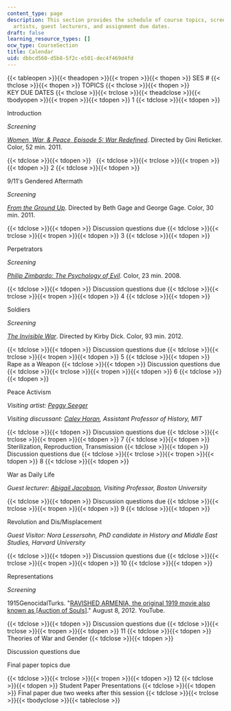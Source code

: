 ```yaml
---
content_type: page
description: This section provides the schedule of course topics, screenings, visiting
  artists, guest lecturers, and assignment due dates.
draft: false
learning_resource_types: []
ocw_type: CourseSection
title: Calendar
uid: dbbcd560-d5b8-5f2c-e501-dec4f469d4fd
---
```

{{< tableopen >}}{{< theadopen >}}{{< tropen >}}{{< thopen >}}
SES #
{{< thclose >}}{{< thopen >}}
TOPICS
{{< thclose >}}{{< thopen >}}
KEY DUE DATES
{{< thclose >}}{{< trclose >}}{{< theadclose >}}{{< tbodyopen >}}{{< tropen >}}{{< tdopen >}}
1
{{< tdclose >}}{{< tdopen >}}

Introduction

*Screening*

[*Women, War, & Peace, Episode 5: War Redefined*](http://www.pbs.org/video/2165993549/). Directed by Gini Reticker. Color, 52 min. 2011.

{{< tdclose >}}{{< tdopen >}}
 
{{< tdclose >}}{{< trclose >}}{{< tropen >}}{{< tdopen >}}
2
{{< tdclose >}}{{< tdopen >}}

9/11's Gendered Aftermath

*Screening*

[*From the Ground Up*](https://www.fandor.com/films/from_the_ground_up_2011). Directed by Beth Gage and George Gage. Color, 30 min. 2011.

{{< tdclose >}}{{< tdopen >}}
Discussion questions due
{{< tdclose >}}{{< trclose >}}{{< tropen >}}{{< tdopen >}}
3
{{< tdclose >}}{{< tdopen >}}

Perpetrators

*Screening*

[*Philip Zimbardo: The Psychology of Evil*](http://www.ted.com/talks/philip_zimbardo_on_the_psychology_of_evil?language=en). Color, 23 min. 2008.

{{< tdclose >}}{{< tdopen >}}
Discussion questions due
{{< tdclose >}}{{< trclose >}}{{< tropen >}}{{< tdopen >}}
4
{{< tdclose >}}{{< tdopen >}}

Soldiers

*Screening*

[*The Invisible War*](http://www.pbs.org/independentlens/films/invisible-war/). Directed by Kirby Dick. Color, 93 min. 2012.

{{< tdclose >}}{{< tdopen >}}
Discussion questions due
{{< tdclose >}}{{< trclose >}}{{< tropen >}}{{< tdopen >}}
5
{{< tdclose >}}{{< tdopen >}}
Rape as a Weapon
{{< tdclose >}}{{< tdopen >}}
Discussion questions due
{{< tdclose >}}{{< trclose >}}{{< tropen >}}{{< tdopen >}}
6
{{< tdclose >}}{{< tdopen >}}

Peace Activism

*Visiting artist:* [*Peggy Seeger*](http://www.peggyseeger.com/)

*Visiting discussant:* [*Caley Horan*](https://history.mit.edu/people/caley-horan/)*, Assistant Professor of History, MIT*

{{< tdclose >}}{{< tdopen >}}
Discussion questions due
{{< tdclose >}}{{< trclose >}}{{< tropen >}}{{< tdopen >}}
7
{{< tdclose >}}{{< tdopen >}}
Sterilization, Reproduction, Transmission
{{< tdclose >}}{{< tdopen >}}
Discussion questions due
{{< tdclose >}}{{< trclose >}}{{< tropen >}}{{< tdopen >}}
8
{{< tdclose >}}{{< tdopen >}}

War as Daily Life

*Guest lecturer:* [*Abigail Jacobson*](http://www.bu.edu/jewishstudies/people/faculty/fac/jacobson/)*, Visiting Professor, Boston University*

{{< tdclose >}}{{< tdopen >}}
Discussion questions due
{{< tdclose >}}{{< trclose >}}{{< tropen >}}{{< tdopen >}}
9
{{< tdclose >}}{{< tdopen >}}

Revolution and Dis/Misplacement

*Guest Visitor: Nora Lessersohn, PhD candidate in History and Middle East Studies, Harvard University*

{{< tdclose >}}{{< tdopen >}}
Discussion questions due
{{< tdclose >}}{{< trclose >}}{{< tropen >}}{{< tdopen >}}
10
{{< tdclose >}}{{< tdopen >}}

Representations

*Screening*

1915GenocidalTurks. "[RAVISHED ARMENIA, the original 1919 movie also known as \[Auction of Souls\]](https://www.youtube.com/watch?v=uTnCaW-Uo_s)." August 8, 2012. YouTube.

{{< tdclose >}}{{< tdopen >}}
Discussion questions due
{{< tdclose >}}{{< trclose >}}{{< tropen >}}{{< tdopen >}}
11
{{< tdclose >}}{{< tdopen >}}
Theories of War and Gender
{{< tdclose >}}{{< tdopen >}}

Discussion questions due

Final paper topics due

{{< tdclose >}}{{< trclose >}}{{< tropen >}}{{< tdopen >}}
12
{{< tdclose >}}{{< tdopen >}}
Student Paper Presentations
{{< tdclose >}}{{< tdopen >}}
Final paper due two weeks after this session
{{< tdclose >}}{{< trclose >}}{{< tbodyclose >}}{{< tableclose >}}